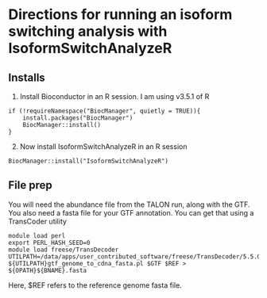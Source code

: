 # Directions for running an isoform switching analysis with IsoformSwitchAnalyzeR

## Installs

1. Install Bioconductor in an R session. I am using v3.5.1 of R
```
if (!requireNamespace("BiocManager", quietly = TRUE)){
    install.packages("BiocManager")
    BiocManager::install()
}
```
2. Now install IsoformSwitchAnalyzeR in an R session
```
BiocManager::install("IsoformSwitchAnalyzeR")
```

## File prep
You will need the abundance file from the TALON run, along with the GTF.
You also need a fasta file for your GTF annotation. You can get that using a TransCoder utility
```
module load perl
export PERL_HASH_SEED=0
module load freese/TransDecoder
UTILPATH=/data/apps/user_contributed_software/freese/TransDecoder/5.5.0/util
${UTILPATH}gtf_genome_to_cdna_fasta.pl $GTF $REF > ${OPATH}${BNAME}.fasta
```
Here, $REF refers to the reference genome fasta file.


